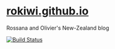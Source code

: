 [rokiwi.github.io](rokiwi.github.il)
================

Rossana and Olivier's New-Zealand blog

[![Build Status](https://travis-ci.org/rokiwi/rokiwi.github.io.svg?branch=master)](https://travis-ci.org/rokiwi/rokiwi.github.io)
